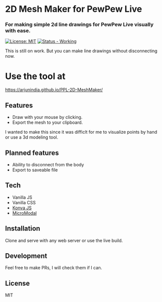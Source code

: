 # 2D Mesh Maker for PewPew Live

### For making simple 2d line drawings for PewPew Live visually with ease.

[![License: MIT](https://img.shields.io/badge/License-MIT-yellow.svg)](https://opensource.org/licenses/MIT)
[![Status - Working](https://img.shields.io/badge/Status-Working-2ea44f?style=for-the-badge)](https://arjunindia.github.io/PPL-2D-MeshMaker/)

This is still on work. But you can make line drawings without disconnecting now.

# Use the tool at

https://arjunindia.github.io/PPL-2D-MeshMaker/

## Features

- Draw with your mouse by clicking.
- Export the mesh to your clipboard.

I wanted to make this since it was difficlt for me to visualize points by hand or use a 3d modeling tool.

## Planned features

- Ability to disconnect from the body
- Export to saveable file

## Tech

- Vanilla JS
- Vanilla CSS
- [Konva JS](https://konvajs.org/)
- [MicroModal](https://micromodal.vercel.app/)

## Installation

Clone and serve with any web server or use the live build.

## Development

Feel free to make PRs, I will check them if I can.

## License

MIT
